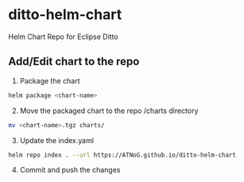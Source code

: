 # ditto-helm-chart
Helm Chart Repo for Eclipse Ditto

## Add/Edit chart to the repo

1. Package the chart

```bash
helm package <chart-name>
```

2. Move the packaged chart to the repo /charts directory

```bash
mv <chart-name>.tgz charts/
```

3. Update the index.yaml

```bash
helm repo index . --url https://ATNoG.github.io/ditto-helm-chart
```

4. Commit and push the changes

